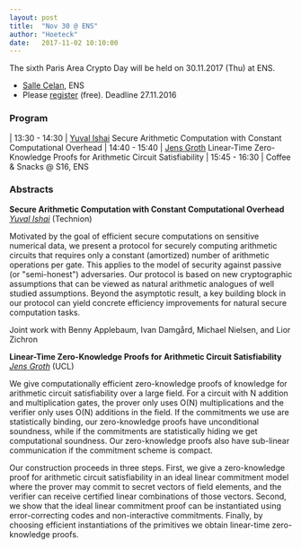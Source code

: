 ```yaml
---
layout: post
title:  "Nov 30 @ ENS"
author: "Hoeteck"
date:   2017-11-02 10:10:00
---
```


The sixth Paris Area Crypto Day will be held on 30.11.2017 (Thu) at
ENS.

* [Salle Celan](http://www.ens.fr/IMG/pdf/Plan_45ULM_RDC.pdf), ENS
* Please [register](https://docs.google.com/forms/d/1S-31XgG6q7iFgNBcOhWh8nSJxij-_VivJfxv4bvscag/viewform) (free). Deadline 27.11.2016

### Program

| 13:30 - 14:30 | [Yuval Ishai](#YI) Secure Arithmetic Computation with Constant Computational Overhead
| 14:40 - 15:40 | [Jens Groth](#JG) Linear-Time Zero-Knowledge Proofs for Arithmetic Circuit Satisfiability
| 15:45&nbsp;-&nbsp;16:30 | Coffee & Snacks @ S16, ENS

### Abstracts

**<a name="YI"></a>Secure Arithmetic Computation with Constant Computational Overhead**<br>
*[Yuval Ishai](http://www.cs.technion.ac.il/~yuvali/)* (Technion)

Motivated by the goal of efficient secure computations on sensitive
numerical data, we present a protocol for securely computing
arithmetic circuits that requires only a constant (amortized) number
of arithmetic operations per gate. This applies to the model of
security against passive (or "semi-honest") adversaries. Our protocol
is based on new cryptographic assumptions that can be viewed as
natural arithmetic analogues of well studied assumptions. Beyond the
asymptotic result, a key building block in our protocol can yield
concrete efficiency improvements for natural secure computation tasks.

Joint work with Benny Applebaum, Ivan Damgård, Michael Nielsen, and Lior Zichron

**<a name="JG"></a>Linear-Time Zero-Knowledge Proofs for Arithmetic Circuit Satisfiability**<br>
*[Jens Groth](http://www0.cs.ucl.ac.uk/staff/j.groth/)* (UCL)

We give computationally efficient zero-knowledge proofs of knowledge
for arithmetic circuit satisfiability over a large field. For a
circuit with N addition and multiplication gates, the prover only uses
O(N) multiplications and the verifier only uses O(N) additions in the
field. If the commitments we use are statistically binding, our
zero-knowledge proofs have unconditional soundness, while if the
commitments are statistically hiding we get computational soundness.
Our zero-knowledge proofs also have sub-linear communication if the
commitment scheme is compact.

Our construction proceeds in three steps. First, we give a
zero-knowledge proof for arithmetic circuit satisfiability in an ideal
linear commitment model where the prover may commit to secret vectors
of field elements, and the verifier can receive certified linear
combinations of those vectors. Second, we show that the ideal linear
commitment proof can be instantiated using error-correcting codes and
non-interactive commitments. Finally, by choosing efficient
instantiations of the primitives we obtain linear-time zero-knowledge
proofs.

